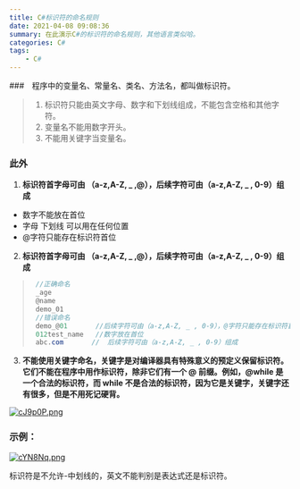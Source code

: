```yaml
---
title: C#标识符的命名规则
date: 2021-04-08 09:08:36
summary: 在此演示C#的标识符的命名规则，其他语言类似哈。
categories: C#
tags:
	- C#
---
```


###　程序中的变量名、常量名、类名、方法名，都叫做标识符。

> 1. 标识符只能由英文字母、数字和下划线组成，不能包含空格和其他字符。
> 2. 变量名不能用数字开头。
> 3. 不能用关键字当变量名。

### 此外

1.  **标识符首字母可由 （a-z,A-Z, _ ,@），后续字符可由（a-z,A-Z, _ , 0-9）组成**

   - 数字不能放在首位
   - 字母 下划线 可以用在任何位置
   - @字符只能存在标识符首位

2.  **标识符首字母可由 （a-z,A-Z, _ ,@），后续字符可由（a-z,A-Z, _ , 0-9）组成**

   > ```c#
   >  //正确命名
   >  _age
   >  @name
   >  demo_01
   >  //错误命名
   >  demo_@01 		 //后续字符可由（a-z,A-Z, _ , 0-9），@字符只能存在标识符首位
   >  012test_name 	 //数字放在首位
   >  abc.com		//  后续字符可由（a-z,A-Z, _ , 0-9）组成
   > 
   > ```

3.  **不能使用关键字命名，关键字是对编译器具有特殊意义的预定义保留标识符。它们不能在程序中用作标识符，除非它们有一个 @ 前缀。例如，@while 是一个合法的标识符，而 while 不是合法的标识符，因为它是关键字，关键字还有很多，但是不用死记硬背。**

[![cJ9p0P.png](https://z3.ax1x.com/2021/04/08/cJ9p0P.png)](https://imgtu.com/i/cJ9p0P)

### 示例：

[![cYN8Nq.png](https://z3.ax1x.com/2021/04/08/cYN8Nq.png)](https://imgtu.com/i/cYN8Nq)

标识符是不允许-中划线的，英文不能判别是表达式还是标识符。